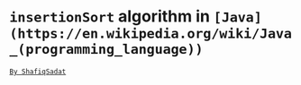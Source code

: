 # `insertionSort` algorithm in `[Java](https://en.wikipedia.org/wiki/Java_(programming_language))`

[`By ShafiqSadat`](https://t.me/afprogrammer)


